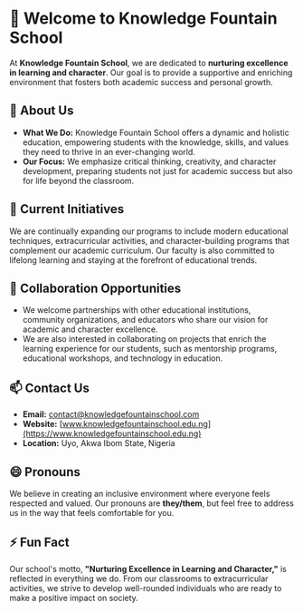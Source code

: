 # 👋 Welcome to Knowledge Fountain School

At **Knowledge Fountain School**, we are dedicated to **nurturing excellence in learning and character**. Our goal is to provide a supportive and enriching environment that fosters both academic success and personal growth.

## 👀 About Us

- **What We Do:** Knowledge Fountain School offers a dynamic and holistic education, empowering students with the knowledge, skills, and values they need to thrive in an ever-changing world.
- **Our Focus:** We emphasize critical thinking, creativity, and character development, preparing students not just for academic success but also for life beyond the classroom.

## 🌱 Current Initiatives

We are continually expanding our programs to include modern educational techniques, extracurricular activities, and character-building programs that complement our academic curriculum. Our faculty is also committed to lifelong learning and staying at the forefront of educational trends.

## 💞️ Collaboration Opportunities

- We welcome partnerships with other educational institutions, community organizations, and educators who share our vision for academic and character excellence.
- We are also interested in collaborating on projects that enrich the learning experience for our students, such as mentorship programs, educational workshops, and technology in education.

## 📫 Contact Us

- **Email:** contact@knowledgefountainschool.com
- **Website:** [www.knowledgefountainschool.edu.ng](https://www.knowledgefountainschool.edu.ng)
- **Location:** Uyo, Akwa Ibom State, Nigeria

## 😄 Pronouns

We believe in creating an inclusive environment where everyone feels respected and valued. Our pronouns are **they/them**, but feel free to address us in the way that feels comfortable for you.

## ⚡ Fun Fact

Our school's motto, **"Nurturing Excellence in Learning and Character,"** is reflected in everything we do. From our classrooms to extracurricular activities, we strive to develop well-rounded individuals who are ready to make a positive impact on society.
